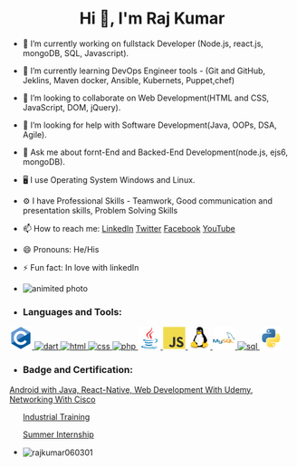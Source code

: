  <h1 align="center">Hi 👋, I'm Raj Kumar</h1>

- 🔭 I’m currently working on fullstack Developer (Node.js, react.js, mongoDB, SQL, Javascript).
- 🌱 I’m currently learning DevOps Engineer tools - (Git and GitHub, Jeklins, Maven docker, Ansible, Kubernets, Puppet,chef) 
- 👯 I’m looking to collaborate on Web Development(HTML and CSS, JavaScript, DOM, jQuery).
- 🤔 I’m looking for help with Software Development(Java, OOPs, DSA, Agile).
- 💬 Ask me about fornt-End and Backed-End Development(node.js, ejs6, mongoDB).
- 🖥️ I use Operating System Windows and Linux.
- ⚙️ I have Professional Skills - Teamwork, Good communication and presentation skills, Problem Solving Skills
- 📫 How to reach me: [LinkedIn](https://www.linkedin.com/in/raj-kumar-7127b31a8/)
[Twitter](https://twitter.com/rajkumar6301)
[Facebook](https://www.facebook.com/rajkumar060301)
[YouTube](https://www.youtube.com/channel/UCS0lo3ONuU_iWvOhYNlEksg)
- 😄 Pronouns: He/His
- ⚡ Fun fact: In love with linkedIn
- ![animited photo](https://user-images.githubusercontent.com/61106500/114032703-2ea6c900-989a-11eb-8e11-49fd7198e81c.jpg) 

- <h3 align="left">Languages and Tools:</h3>
<p align="left"> <a href="https://www.cprogramming.com/" target="_blank"> <img src="https://raw.githubusercontent.com/devicons/devicon/master/icons/c/c-original.svg" alt="c" width="40" height="40"/> </a> <a href="" target="_blank"> <img src="https://www.pngkit.com/png/detail/534-5342172_c-language-course-c-logo.png" alt="dart" width="40" height="40"/> </a> <a href="https://developer.mozilla.org/en-US/docs/Learn/Getting_started_with_the_web/HTML_basics" target="_blank"> <img src="https://catalin.red/dist/uploads/2011/01/css3-html5-logo-initial.png" alt="html" width="40" height="40"/> <a href="https://developer.mozilla.org/en-US/docs/Web/CSS" target="_blank"> <img src="https://upload.wikimedia.org/wikipedia/commons/thumb/d/d5/CSS3_logo_and_wordmark.svg/1200px-CSS3_logo_and_wordmark.svg.png" alt="css" width="40" height="40"> </a> <a href="https://www.php.net/" target="_blank"> <img src="https://upload.wikimedia.org/wikipedia/commons/thumb/2/27/PHP-logo.svg/2560px-PHP-logo.svg.png" alt="php" width="40" height="40"> </a>  <a href="https://www.java.com" target="_blank"> <img src="https://raw.githubusercontent.com/devicons/devicon/master/icons/java/java-original.svg" alt="java" width="40" height="40"/> </a> <a href="https://developer.mozilla.org/en-US/docs/Web/JavaScript" target="_blank"> <img src="https://raw.githubusercontent.com/devicons/devicon/master/icons/javascript/javascript-original.svg" alt="javascript" width="40" height="40"/> </a> <a href="https://www.linux.org/" target="_blank"> <img src="https://raw.githubusercontent.com/devicons/devicon/master/icons/linux/linux-original.svg" alt="linux" width="40" height="40"/> </a> <a href="https://www.mysql.com/" target="_blank"> <img src="https://raw.githubusercontent.com/devicons/devicon/master/icons/mysql/mysql-original-wordmark.svg" alt="mysql" width="40" height="40"/> </a> <a href ="https://www.oracle.com/database/technologies/appdev/sql.html" target="_blank"><img src="https://www.oracle.com/a/ocom/img/sql.svg" alt="sql"  width="40" height="40"/>  <a href="https://www.python.org" target="_blank"> <img src="https://raw.githubusercontent.com/devicons/devicon/master/icons/python/python-original.svg" alt="python" width="40" height="40"/> </a> </p>

- <h3 align="left">Badge and Certification:</h3>
<p align="left"> <a href="https://www.linkedin.com/in/raj-kumar-7127b31a8/details/featured/1635467890036/single-media-viewer/" target="_blank"><u>Android with Java, </u></a> <a href="https://media-exp1.licdn.com/dms/image/C5622AQGF2OlToAH7zA/feedshare-shrink_800/0/1635301988301?e=1647475200&v=beta&t=QwH_MbaBADi2LHZ2Ch4KrXcLkh9E6SlWV5ETL0cWsAk" target="_blank"><u>React-Native, </u></a> <a href="https://www.linkedin.com/feed/update/urn:li:activity:6868918307337183232/" target="blank"><u>Web Development With Udemy,</u></a>	<a href="https://www.linkedin.com/feed/update/urn:li:activity:6892095866681880576/" target="_blank"><u>Networking With Cisco </u></a>
	<a href="https://www.linkedin.com/in/raj-kumar-7127b31a8/details/featured/1635467684793/single-media-viewer/" target="_blank"><ul>Industrial Training </ul></a>
	<a href="https://www.linkedin.com/in/raj-kumar-7127b31a8/details/featured/1635467886676/single-media-viewer/"><ul>Summer Internship</ul></a></p>
  
<!-- - [![Top Langs](https://github-readme-stats.vercel.app/api/top-langs/?username=rajkumar060301&layout=compact)](https://github.com/rajkumar060301/github-readme-stats)
- ![Raj Kumar GitHub stats](https://github-readme-stats.vercel.app/api?username=rajkumar060301&show_icons=true&theme=radical) -->
- <p><img align="center" src="https://github-readme-streak-stats.herokuapp.com/?user=rajkumar060301&" alt="rajkumar060301" /></p>
